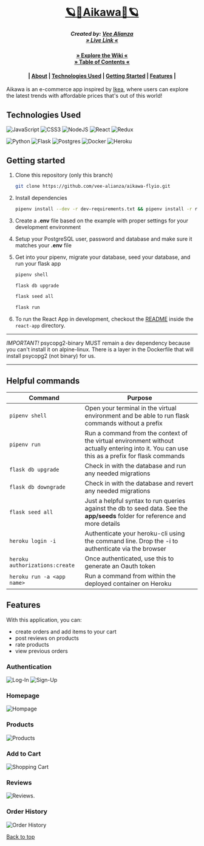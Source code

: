 <h1 align= "center" dir="auto"><a href="https://aikawa.fly.dev/">🪐🌠Aikawa🌠🪐</a></h1> <a name="top"> </a>
<h5 align= "center" dir="auto">
  Created by:
      <a href="https://github.com/vee-alianza">Vee Alianza</a>
      </br>
   <a href="https://aikawa.fly.dev/">» Live Link «</a>
</h5>
<h4 align= "center" dir="auto">
  <a href="https://github.com/vee-alianza/aikawa/wiki">» Explore the Wiki «</a>
  </br>
  <a href="https://github.com/vee-alianza/aikawa#-welcome-to-esena-">» Table of Contents «</a>
  <h4 align= "center" dir="auto">
      |
      <a href="https://github.com/vee-alianza/aikawa#---explore-the-wiki-">About</a>
      |
      <a href="https://github.com/vee-alianza/aikawa#technologies-used">Technologies Used</a>
      |
      <a href="https://github.com/vee-alianza/aikawa#getting-started">Getting Started</a>
      |
      <a href="https://github.com/vee-alianza/aikawa#features">Features</a>
      |
</h4>

Aikawa is an e-commerce app inspired by [Ikea](https://www.ikea.com/), where users can explore the latest trends with affordable prices that's out of this world!

## Technologies Used
![JavaScript](https://img.shields.io/badge/javascript-%23323330.svg?style=for-the-badge&logo=javascript&logoColor=%23F7DF1E)
![CSS3](https://img.shields.io/badge/css3-%231572B6.svg?style=for-the-badge&logo=css3&logoColor=white)
![NodeJS](https://img.shields.io/badge/node.js-6DA55F?style=for-the-badge&logo=node.js&logoColor=white)
![React](https://img.shields.io/badge/react-%2320232a.svg?style=for-the-badge&logo=react&logoColor=%2361DAFB)
![Redux](https://img.shields.io/badge/redux-%23593d88.svg?style=for-the-badge&logo=redux&logoColor=white)
</br>

![Python](https://img.shields.io/badge/python-3670A0?style=for-the-badge&logo=python&logoColor=ffdd54)
![Flask](https://img.shields.io/badge/flask-%23000.svg?style=for-the-badge&logo=flask&logoColor=white)
![Postgres](https://img.shields.io/badge/postgres-%23316192.svg?style=for-the-badge&logo=postgresql&logoColor=white)
![Docker](https://img.shields.io/badge/docker-%230db7ed.svg?style=for-the-badge&logo=docker&logoColor=white)
![Heroku](https://img.shields.io/badge/heroku-%23430098.svg?style=for-the-badge&logo=heroku&logoColor=white)
## Getting started
1. Clone this repository (only this branch)

   ```bash
   git clone https://github.com/vee-alianza/aikawa-flyio.git
   ```

2. Install dependencies

      ```bash
      pipenv install --dev -r dev-requirements.txt && pipenv install -r requirements.txt
      ```

3. Create a **.env** file based on the example with proper settings for your
   development environment
4. Setup your PostgreSQL user, password and database and make sure it matches your **.env** file

5. Get into your pipenv, migrate your database, seed your database, and run your flask app

   ```bash
   pipenv shell
   ```

   ```bash
   flask db upgrade
   ```

   ```bash
   flask seed all
   ```

   ```bash
   flask run
   ```

6. To run the React App in development, checkout the [README](./react-app/README.md) inside the `react-app` directory.

***


*IMPORTANT!*
   psycopg2-binary MUST remain a dev dependency because you can't install it on alpine-linux.
   There is a layer in the Dockerfile that will install psycopg2 (not binary) for us.
***
## Helpful commands
| Command                        | Purpose                                                                                                                                      |
| ------------------------------ | -------------------------------------------------------------------------------------------------------------------------------------------- |
| `pipenv shell`                 | Open your terminal in the virtual environment and be able to run flask commands without a prefix                                             |
| `pipenv run`                   | Run a command from the context of the virtual environment without actually entering into it. You can use this as a prefix for flask commands |
| `flask db upgrade`             | Check in with the database and run any needed migrations                                                                                     |
| `flask db downgrade`           | Check in with the database and revert any needed migrations                                                                                  |
| `flask seed all`               | Just a helpful syntax to run queries against the db to seed data. See the **app/seeds** folder for reference and more details                |
| `heroku login -i`              | Authenticate your heroku-cli using the command line. Drop the -i to authenticate via the browser                                             |
| `heroku authorizations:create` | Once authenticated, use this to generate an Oauth token                                                                                      |
| `heroku run -a <app name>`     | Run a command from within the deployed container on Heroku                                                                                   |

## Features
With this application, you can:

* create orders and add items to your cart
* post reviews on products
* rate products
* view previous orders

### Authentication
![Log-In](https://user-images.githubusercontent.com/92604480/174603146-21d9ac06-44c8-4905-8ff6-1db3c955bb83.png)
![Sign-Up](https://user-images.githubusercontent.com/92604480/174603222-38ab2e4e-987c-4950-bc1e-096815384ba7.png)
### Homepage
![Hompage](https://user-images.githubusercontent.com/92604480/174603461-d3e92bf9-cc7a-4368-865c-08a6a2c20ad0.png)
### Products
![Products](https://user-images.githubusercontent.com/92604480/174603546-cf971690-3729-49b3-8da0-2589c90f1359.png)

### Add to Cart
![Shopping Cart](https://user-images.githubusercontent.com/92604480/174603701-01e44d1d-1b97-40b8-acb8-af3d02929531.png)
### Reviews
![Reviews](https://user-images.githubusercontent.com/92604480/174603635-5105467d-c0b7-4003-ad16-4e1c22d3fc67.png).
### Order History
![Order History](https://user-images.githubusercontent.com/92604480/174621931-aa12af4c-10e9-4855-b00a-f5a9f2186072.png)

[Back to top](#top)
